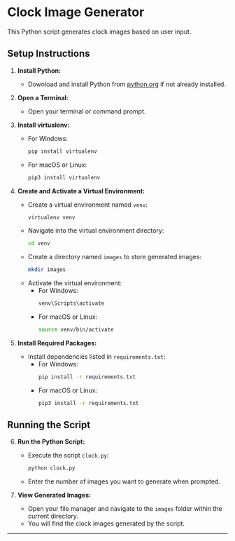 # Clock Image Generator

This Python script generates clock images based on user input.

## Setup Instructions

1. **Install Python:**

    - Download and install Python from [python.org](https://www.python.org) if not already installed.

2. **Open a Terminal:**

    - Open your terminal or command prompt.

3. **Install virtualenv:**

    - For Windows:
        ```bash
        pip install virtualenv
        ```
    - For macOS or Linux:
        ```bash
        pip3 install virtualenv
        ```

4. **Create and Activate a Virtual Environment:**

    - Create a virtual environment named `venv`:
        ```bash
        virtualenv venv
        ```
    - Navigate into the virtual environment directory:
        ```bash
        cd venv
        ```
    - Create a directory named `images` to store generated images:
        ```bash
        mkdir images
        ```
    - Activate the virtual environment:
        - For Windows:
            ```bash
            venv\Scripts\activate
            ```
        - For macOS or Linux:
            ```bash
            source venv/bin/activate
            ```

5. **Install Required Packages:**
    - Install dependencies listed in `requirements.txt`:
        - For Windows:
            ```bash
            pip install -r requirements.txt
            ```
        - For macOS or Linux:
            ```bash
            pip3 install -r requirements.txt
            ```

## Running the Script

6. **Run the Python Script:**

    - Execute the script `clock.py`:
        ```bash
        python clock.py
        ```
    - Enter the number of images you want to generate when prompted.

7. **View Generated Images:**
    - Open your file manager and navigate to the `images` folder within the current directory.
    - You will find the clock images generated by the script.

---
